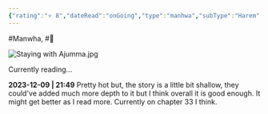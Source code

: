 ```yaml
---
{"rating":"⭐ 8","dateRead":"onGoing","type":"manhwa","subType":"Harem","title":"Staying With Ajumma","englishTitle":"Staying With Ajumma","year":2022,"dataSource":"webtoon.xyz","url":"https://www.webtoon.xyz/read/staying-with-ajumma/","genres":["Drama","Harem","Mature","Romance"],"Author":["Geurogoreu"],"Artist":["jjang-i"],"Chapters":24,"onlineRating":7.32,"image":"","released":true,"Websites":["https://www.webtoon.xyz/read/staying-with-ajumma/","https://manhuascan.com/manga/34006-staying-with-ajumma"],"Read":true,"lastRead":"yesterday","personalRating":8,"tags":["Manwha"],"dg-publish":true,"status":"📖 Reading","permalink":"/media-db/manhwa/staying-with-ajumma/","dgPassFrontmatter":true,"noteIcon":"1","created":"2023-12-09T21:39:06.689+05:30","updated":"2023-12-15T11:01:35.713+05:30"}
---
```


#Manwha, #🔞

![Staying with Ajumma.jpg](/img/user/Resources/%F0%9F%93%81%20Files/Manhwa%20Images/Staying%20with%20Ajumma/Staying%20with%20Ajumma.jpg)

Currently reading...

**2023-12-09 | 21:49**
Pretty hot but, the story is a little bit shallow, they could've added much more depth to it but I think overall it is good enough. It might get better as I read more. Currently on chapter 33 I think.